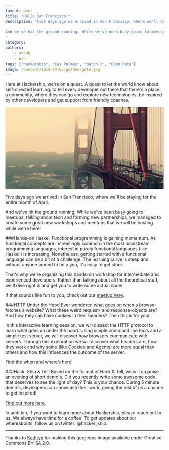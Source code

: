 ```yaml
---
layout: post
title: "Hello San Francisco!"
description: "Five days ago we arrived in San Francisco, where we'll be staying for the entire month of April.

And we've hit the ground running. While we've been busy going to meetups, talking about tech and forming new partnerships, we managed to create some great new workshops and meetups that we will be hosting while we're here!
"
category:
authors:
    - anouk
    - ben
tags: ["hackership", "Las Palmas", "batch-2", "Open data"]
image: /content/2015-04-05-golden-gate.jpg
---
```


Here at Hackership, we're on a quest. A quest to let the world know about self-directed learning; to tell every developer out there that there's a place, a community, where they can go and explore new technologies, be inspired by other developers and get support from friendly coaches.

![Hello San Francisco](/content/2015-04-05-golden-gate.jpg)

Five days ago we arrived in San Francisco, where we'll be staying for the entire month of April.

And we've hit the ground running. While we've been busy going to meetups, talking about tech and forming new partnerships, we managed to create some great new workshops and meetups that we will be hosting while we're here!

###Hands-on Haskell
Functional programming is gaining momentum. As functional concepts are increasingly common in the most mainstream programming languages, interest in purely functional languages (like Haskell) is increasing. Nonetheless, getting started with a functional language can be a bit of a challenge. The learning curve is steep and without anyone around to help you, it's easy to get stuck.

That's why we're organizing this hands-on workshop for intermediate and experienced developers. Rather than talking about all the theoretical stuff, we'll dive right in and get you to write some actual code!

If that sounds like fun to you, check out our [meetup here](http://www.meetup.com/Hackership/events/221592370/).

###HTTP Under the Hood
Ever wondered what goes on when a browser fetches a website? What these weird request- and response-objects are? And how they can have cookies in their headers? Then this is for you!

In this interactive learning session, we will dissect the HTTP protocol to learn what goes on under the hood. Using simple command line tools and a simple test server, we will discover how browsers communicate with servers. Through this exploration we will discover what headers are, how they work and why some (like Cookies and Agents) are more equal than others and how this influences the outcome of the server.

Find the when and where’s [here](http://www.meetup.com/Hackership/events/221592437/)!

###Hack, Ship & Tell!
Based on the format of Hack & Tell, we will organise an evening of short demo's. Did you recently write some awesome code that deserves to see the light of day? This is your chance. During 5 minute demo's, developers can showcase their work, giving the rest of us a chance to get inspired!

[Find out more here.](http://www.meetup.com/Hackership/events/221640156/)

In addition, if you want to learn more about Hackership, please reach out to us. We always have time for a coffee! To get updates about our whereabouts, follow us on twitter: @hacker_ship.


---
Thanks to [Kathryn](https://www.flickr.com/photos/kathrynsdays/) for making this gorgeous image available under Creative Commons BY-SA 2.0.